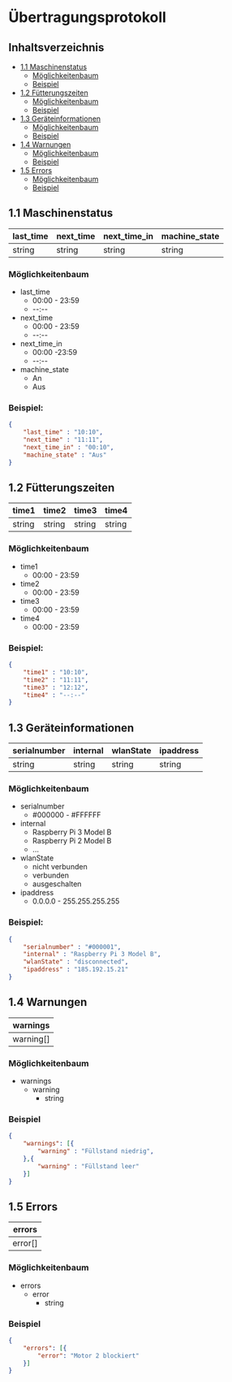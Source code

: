 # Übertragungsprotokoll

## Inhaltsverzeichnis

* [1.1 Maschinenstatus](#11-maschinenstatus)
    * [Möglichkeitenbaum](#möglichkeitenbaum)
    * [Beispiel](#beispiel)
* [1.2 Fütterungszeiten](#12-fütterungszeiten)
    * [Möglichkeitenbaum](#möglichkeitenbaum-1)
    * [Beispiel](#beispiel-1)
* [1.3 Geräteinformationen](#13-geräteinformationen)
    * [Möglichkeitenbaum](#möglichkeitenbaum-2)
    * [Beispiel](#beispiel-2)
* [1.4 Warnungen](#14-warnungen)
    * [Möglichkeitenbaum](#möglichkeitenbaum-3)
    * [Beispiel](#beispiel-3)
* [1.5 Errors](15-errors)
    * [Möglichkeitenbaum](#möglichkeitenbaum-4)
    * [Beispiel](#beispiel-4)

## 1.1 Maschinenstatus

| last_time | next_time | next_time_in | machine_state |
|-----------|-----------|--------------|---------------|
|   string  |  string   |    string    |    string     |

### Möglichkeitenbaum

- last_time
    - 00:00 - 23:59
    - --:--
- next_time
    - 00:00 - 23:59
    - --:--
- next_time_in
    - 00:00 -23:59
    - --:--
- machine_state
    - An
    - Aus

### Beispiel: 
```JSON
{  
    "last_time" : "10:10",  
    "next_time" : "11:11",
    "next_time_in" : "00:10",
    "machine_state" : "Aus"
}
```

## 1.2 Fütterungszeiten

| time1  | time2  | time3  | time4  |
|--------|--------|--------|--------|
| string | string | string | string |

### Möglichkeitenbaum

- time1
    - 00:00 - 23:59
- time2
    - 00:00 - 23:59
- time3
    - 00:00 - 23:59
- time4
    - 00:00 - 23:59

### Beispiel:
```JSON
{  
    "time1" : "10:10",
    "time2" : "11:11",
    "time3" : "12:12",
    "time4" : "--:--"
}
```

## 1.3 Geräteinformationen

| serialnumber | internal | wlanState | ipaddress |
|--------------|----------|-----------|-----------|
|   string     |  string  |   string  |   string  |

### Möglichkeitenbaum

- serialnumber
    - #000000 - #FFFFFF
- internal
    - Raspberry Pi 3 Model B
    - Raspberry Pi 2 Model B
    - ...
- wlanState
    - nicht verbunden
    - verbunden
    - ausgeschalten
- ipaddress
    - 0.0.0.0 - 255.255.255.255

### Beispiel:
```JSON
{  
    "serialnumber" : "#000001",
    "internal" : "Raspberry Pi 3 Model B",
    "wlanState" : "disconnected",
    "ipaddress" : "185.192.15.21"
}
```

## 1.4 Warnungen

| warnings |
|----------|
|warning[] |

### Möglichkeitenbaum

- warnings
    - warning
        - string

### Beispiel
```JSON
{
    "warnings": [{
        "warning" : "Füllstand niedrig",
    },{
        "warning" : "Füllstand leer"
    }]
}
```

## 1.5 Errors

| errors |
|--------|
|error[] |

### Möglichkeitenbaum

- errors
    - error
        - string

### Beispiel
```JSON
{
    "errors": [{
        "error": "Motor 2 blockiert"
    }]
}
```
